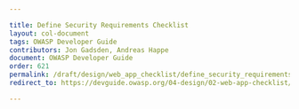 ```yaml
---

title: Define Security Requirements Checklist
layout: col-document
tags: OWASP Developer Guide
contributors: Jon Gadsden, Andreas Happe
document: OWASP Developer Guide
order: 621
permalink: /draft/design/web_app_checklist/define_security_requirements/
redirect_to: https://devguide.owasp.org/04-design/02-web-app-checklist/01-define-security-requirements/

---
```

